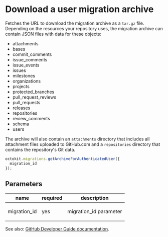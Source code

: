 # Download a user migration archive

Fetches the URL to download the migration archive as a `tar.gz` file. Depending on the resources your repository uses, the migration archive can contain JSON files with data for these objects:

- attachments
- bases
- commit_comments
- issue_comments
- issue_events
- issues
- milestones
- organizations
- projects
- protected_branches
- pull_request_reviews
- pull_requests
- releases
- repositories
- review_comments
- schema
- users

The archive will also contain an `attachments` directory that includes all attachment files uploaded to GitHub.com and a `repositories` directory that contains the repository's Git data.

```js
octokit.migrations.getArchiveForAuthenticatedUser({
  migration_id
});
```

## Parameters

<table>
  <thead>
    <tr>
      <th>name</th>
      <th>required</th>
      <th>description</th>
    </tr>
  </thead>
  <tbody>
    <tr><td>migration_id</td><td>yes</td><td>

migration_id parameter

</td></tr>
  </tbody>
</table>

See also: [GitHub Developer Guide documentation](endpoint.documentationUrl).

